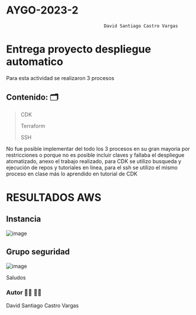 # AYGO-2023-2
	  								     David Santiago Castro Vargas
											

# Entrega proyecto despliegue automatico

Para esta actividad se realizaron 3 procesos 

## Contenido: 🗂️ 

 > CDK
 > 
 > Terraform 
 > 
 > SSH

No fue posible implementar del todo los 3 procesos en su gran mayoria por restricciones o porque no es posible incluir claves y fallaba el despliegue atomatizado, anexo el trabajo realizado, para CDK se utilizo busqueda y ejecución de repos y tutoriales en linea, para el ssh se utilizo el mismo proceso en clase más lo aprendido en tutorial de CDK 

# RESULTADOS AWS

## Instancia 
![image](https://user-images.githubusercontent.com/26396833/201528653-313d880b-81cd-4a38-a86f-caf84d5919a1.png)

## Grupo seguridad 
![image](https://user-images.githubusercontent.com/26396833/201528838-b6dc5bc5-6792-41d5-b85e-61d71461e48d.png)


Saludos 


### Autor  👩‍🎓 👩‍💻
  David Santiago Castro Vargas

